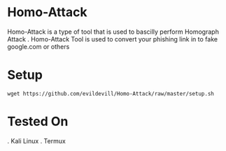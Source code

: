 # Homo-Attack
Homo-Attack is a type of tool that is used to bascilly perform Homograph Attack . Homo-Attack Tool is used to convert your phishing link in to fake google.com or others

# Setup
```
wget https://github.com/evildevill/Homo-Attack/raw/master/setup.sh
```
# Tested On
. Kali Linux
. Termux
